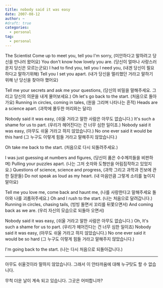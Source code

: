 ```yaml
---
title: nobody said it was easy
date: 2007-08-12
author: ~
#draft: true
categories:
  - personal
tag:
  - personal
---
```






The Scientist
Come up to meet you, tell you I'm sorry,
(미안하다고 말하려고 당신을 만나러 왔어요)
You don't know how lovely you are.
(당신이 얼마나 사랑스러운지 당신은 모르는군요)
I had to find you, tell you I need you,
(내겐 당신이 필요하다고 말하기위해)
Tell you I set you apart.
(내가 당신을 멀리했던 거라고 말하기 위해 난 당신을 찾아야 했어요)

Tell me your secrets and ask me your questions,
(당신의 비밀을 말해주세요. 그리고 당신의 의문을 내게 물어보세요.)
Oh let's go back to the start.
(처음으로 돌아가요)
Running in circles, coming in tales,
(원을 그리며 나타나는 흔적)
Heads are a science apart.
(과학에 몰두한 머리와는 달리)

Nobody said it was easy,
(쉬울 거라고 말한 사람은 아무도 없습니다.)
It's such a shame for us to part.
(우리가 헤어진다는 건 너무 심한 일이죠.)
Nobody said it was easy,
(아무도 쉬울 거라고 하지 않았습니다.)
No one ever said it would be this hard
(그 누구도 이렇게 힘들 거라고 말해주지 않았습니다.)

Oh take me back to the start.
(처음으로 다시 되돌려주세요.)


I was just guessing at numbers and figures,
(당신이 품은 수수께끼들을 비판하며)
Pulling your puzzles apart.
(나는 그저 숫자와 도형만을 어림짐작하고 있었지요.)
Questions of science, science and progress,
(과학 그리고 과학과 진보에 관한 질문들)
Do not speak as loud as my heart.
(내 마음만큼 그렇게 소리를 높이지 말아요)

Tell me you love me, come back and haunt me,
(나를 사랑한다고 말해주세요 돌아와 나를 괴롭혀주세요.)
Oh and I rush to the start.
(나는 처음으로 달려갑니다.)
Running in circles, chasing tails,
(빙빙 돌면서 꼬리를 뒤쫓으면서)
And coming back as we are.
(우리 자신의 모습으로 되돌아 오면서)

Nobody said it was easy,
(쉬울 거라고 말한 사람은 아무도 없습니다.)
Oh, It's such a shame for us to part.
(우리가 헤어진다는 건 너무 심한 일이죠)
Nobody said it was easy,
(아무도 쉬울 거라고 하지 않았습니다.)
No one ever said it would be so hard
(그 누구도 이렇게 힘들 거라고 말해주지 않았습니다.)

I'm going back to the start.
(나는 다시 처음으로 되돌아갑니다.)

---

아무도 쉬울것이라 말하지 않았습니다. 그래서 이 안타까움에 대해 누구탓도 할 수 없습니다.

무척 더운 날이 계속 되고 있습니다. 그곳은 어떠합니까?


 






